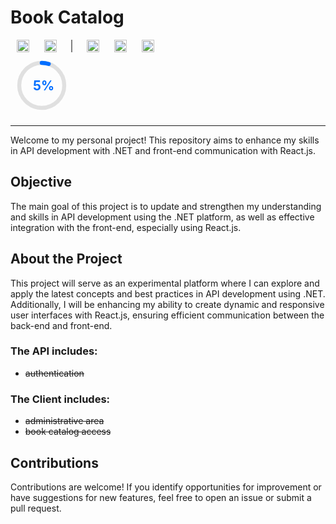 # Book Catalog

<style>
    .stacks--container {
        width: 100%;
    }

    .stacks--img {
        width: 20px;
        margin: 0 10px;
    }
</style>

<div class="stacks--container">
    <img class="stacks--img" src="https://cdn.jsdelivr.net/gh/devicons/devicon@latest/icons/csharp/csharp-original.svg" />
    <img class="stacks--img" src="https://cdn.jsdelivr.net/gh/devicons/devicon@latest/icons/dotnetcore/dotnetcore-original.svg" />
    <svg width="20px" height="20px">
    <line x1="10" y1="0" x2="10" y2="20" style="stroke:gray;stroke-width:2" />
    </svg>
    <img class="stacks--img" src="https://cdn.jsdelivr.net/gh/devicons/devicon@latest/icons/javascript/javascript-plain.svg" />
    <img class="stacks--img" src="https://cdn.jsdelivr.net/gh/devicons/devicon@latest/icons/react/react-original-wordmark.svg" />
    <img class="stacks--img" src="https://cdn.jsdelivr.net/gh/devicons/devicon@latest/icons/nodejs/nodejs-original-wordmark.svg" />
</div>

<svg width="100" height="100" viewBox="-25 -25 250 250" version="1.1" xmlns="http://www.w3.org/2000/svg" style="transform:rotate(-90deg)">
    <circle r="90" cx="100" cy="100" fill="transparent" stroke="#e0e0e0" stroke-width="16px" stroke-dasharray="565.48px" stroke-dashoffset="0"></circle>
    <circle r="90" cx="100" cy="100" stroke="#006eff" stroke-width="16px" stroke-linecap="round" stroke-dashoffset="537px" fill="transparent" stroke-dasharray="565.48px"></circle>
    <text x="65px" y="117px" fill="#006eff" font-size="52px" font-weight="bold" style="transform:rotate(90deg) translate(0px, -196px)">5%</text>
</svg>

---

Welcome to my personal project! This repository aims to enhance my skills in API development with .NET and front-end communication with React.js.

## Objective
The main goal of this project is to update and strengthen my understanding and skills in API development using the .NET platform, as well as effective integration with the front-end, especially using React.js.

## About the Project
This project will serve as an experimental platform where I can explore and apply the latest concepts and best practices in API development using .NET. Additionally, I will be enhancing my ability to create dynamic and responsive user interfaces with React.js, ensuring efficient communication between the back-end and front-end.

### The API includes:
- ~~authentication~~

### The Client includes:
- ~~administrative area~~
- ~~book catalog access~~

## Contributions
Contributions are welcome! If you identify opportunities for improvement or have suggestions for new features, feel free to open an issue or submit a pull request.